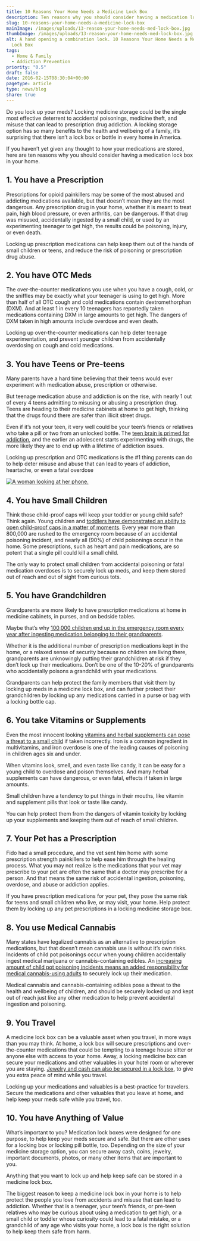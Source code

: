 ```yaml
---
title: 10 Reasons Your Home Needs a Medicine Lock Box
description: Ten reasons why you should consider having a medication lock box in your home.
slug: 10-reasons-your-home-needs-a-medicine-lock-box
mainImage: /images/uploads/13-reason-your-home-needs-med-lock-box.jpg
thumbImage: /images/uploads/13-reason-your-home-needs-med-lock-box.jpg
alt: A hand opening a combination lock. 10 Reasons Your Home Needs a Medicine
  Lock Box
tags:
  - Home & Family
  - Addiction Prevention
priority: "0.5"
draft: false
date: 2016-02-15T08:30:04+00:00
pagetype: article
type: news/blog
share: true
---
```

Do you lock up your meds? Locking medicine storage could be the single most effective deterrent to accidental poisonings, medicine theft, and misuse that can lead to prescription drug addiction. A locking storage option has so many benefits to the health and wellbeing of a family, it’s surprising that there isn’t a lock box or bottle in every home in America.

If you haven’t yet given any thought to how your medications are stored, here are ten reasons why you should consider having a medication lock box in your home.

## 1. You have a Prescription

Prescriptions for opioid painkillers may be some of the most abused and addicting medications available, but that doesn’t mean they are the most dangerous. Any prescription drug in your home, whether it is meant to treat pain, high blood pressure, or even arthritis, can be dangerous. If that drug was misused, accidentally ingested by a small child, or used by an experimenting teenager to get high, the results could be poisoning, injury, or even death.

Locking up prescription medications can help keep them out of the hands of small children or teens, and reduce the risk of poisoning or prescription drug abuse.

## 2. You have OTC Meds

The over-the-counter medications you use when you have a cough, cold, or the sniffles may be exactly what your teenager is using to get high. More than half of all OTC cough and cold medications contain dextromethorphan (DXM). And at least 1 in every 10 teenagers has reportedly taken medications containing DXM in large amounts to get high. The dangers of DXM taken in high amounts include overdose and even death.

Locking up over-the-counter medications can help deter teenage experimentation, and prevent younger children from accidentally overdosing on cough and cold medications.

## 3. You have Teens or Pre-teens

Many parents have a hard time believing that their teens would ever experiment with medication abuse, prescription or otherwise.

But teenage medication abuse and addiction is on the rise, with nearly 1 out of every 4 teens admitting to misusing or abusing a prescription drug. Teens are heading to their medicine cabinets at home to get high, thinking that the drugs found there are safer than illicit street drugs.

Even if it’s not your teen, it very well could be your teen’s friends or relatives who take a pill or two from an unlocked bottle. The [teen brain is primed for addiction](http://blog.saferlockrx.com/blog/the-teen-brain-primed-for-addiction), and the earlier an adolescent starts experimenting with drugs, the more likely they are to end up with a lifetime of addiction issues.

Locking up prescription and OTC medications is the #1 thing parents can do to help deter misuse and abuse that can lead to years of addiction, heartache, or even a fatal overdose

[![A woman looking at her phone.](/images/uploads/rxguardian-well-rx-graphic.jpg "Save up to 80 percent on prescription drugs.")](https://www.wellrx.com/rx-discount-card/enroll/?invitecode=SaferLock%20&utm_source=SaferLock%20&utm_medium=affiliate&utm_campaign=%3cblogs%3E "WellRx Link")

## 4. You have Small Children

Think those child-proof caps will keep your toddler or young child safe? Think again. Young children and [toddlers have demonstrated an ability to open child-proof caps in a matter of moments](/news/blog/childproof-caps-vs-combination-locking-caps-whats-the-difference). Every year more than 800,000 are rushed to the emergency room because of an accidental poisoning incident, and nearly all (90%) of child poisonings occur in the home. Some prescriptions, such as heart and pain medications, are so potent that a single pill could kill a small child.

The only way to protect small children from accidental poisoning or fatal medication overdoses is to securely lock up meds, and keep them stored out of reach and out of sight from curious tots.

## 5. You have Grandchildren

Grandparents are more likely to have prescription medications at home in medicine cabinets, in purses, and on bedside tables.

Maybe that’s why [100,000 children end up in the emergency room every year after ingesting medication belonging to their grandparents](https://keepyourchildsafe.org/child-safety-book/child-poisoning-facts-and-statistics.html).

Whether it is the additional number of prescription medications kept in the home, or a relaxed sense of security because no children are living there, grandparents are unknowingly putting their grandchildren at risk if they don’t lock up their medications. Don’t be one of the 10-20% of grandparents who accidentally poisons a grandchild with your medications.

Grandparents can help protect the family members that visit them by locking up meds in a medicine lock box, and can further protect their grandchildren by locking up any medications carried in a purse or bag with a locking bottle cap.

## 6. You take Vitamins or Supplements

Even the most innocent looking [vitamins and herbal supplements can pose a threat to a small child](/news/blog/10-innocent-supplements-that-could-poison-your-child) if taken incorrectly. Iron is a common ingredient in multivitamins, and iron overdose is one of the leading causes of poisoning in children ages six and under.

When vitamins look, smell, and even taste like candy, it can be easy for a young child to overdose and poison themselves. And many herbal supplements can have dangerous, or even fatal, effects if taken in large amounts.

Small children have a tendency to put things in their mouths, like vitamin and supplement pills that look or taste like candy.

You can help protect them from the dangers of vitamin toxicity by locking up your supplements and keeping them out of reach of small children.

## 7. Your Pet has a Prescription

Fido had a small procedure, and the vet sent him home with some prescription strength painkillers to help ease him through the healing process. What you may not realize is the medications that your vet may prescribe to your pet are often the same that a doctor may prescribe for a person. And that means the same risk of accidental ingestion, poisoning, overdose, and abuse or addiction applies.

If you have prescription medications for your pet, they pose the same risk for teens and small children who live, or may visit, your home. Help protect them by locking up any pet prescriptions in a locking medicine storage box.

## 8. You use Medical Cannabis

Many states have legalized cannabis as an alternative to prescription medications, but that doesn’t mean cannabis use is without it’s own risks. Incidents of child pot poisonings occur when young children accidentally ingest medical marijuana or cannabis-containing edibles. An [increasing amount of child pot poisoning incidents means an added responsibility for medical cannabis-using adults](/news/blog/what-parents-who-smoke-marijuana-should-know) to securely lock up their medication.

Medical cannabis and cannabis-containing edibles pose a threat to the health and wellbeing of children, and should be securely locked up and kept out of reach just like any other medication to help prevent accidental ingestion and poisoning.

## 9. You Travel

A medicine lock box can be a valuable asset when you travel, in more ways than you may think. At home, a lock box will secure prescriptions and over-the-counter medications that could be tempting to a teenage house sitter or anyone else with access to your home. Away, a locking medicine box can secure your medications and other valuables in your hotel room or wherever you are staying. [Jewelry and cash can also be secured in a lock box](/news/blog/10-unorthodox-uses-for-a-locking-bottle-cap), to give you extra peace of mind while you travel.

Locking up your medications and valuables is a best-practice for travelers. Secure the medications and other valuables that you leave at home, and help keep your meds safe while you travel, too.

## 10. You have Anything of Value

What’s important to you? Medication lock boxes were designed for one purpose, to help keep your meds secure and safe. But there are other uses for a locking box or locking pill bottle, too. Depending on the size of your medicine storage option, you can secure away cash, coins, jewelry, important documents, photos, or many other items that are important to you.

Anything that you want to lock up and help keep safe can be stored in a medicine lock box.

The biggest reason to keep a medicine lock box in your home is to help protect the people you love from accidents and misuse that can lead to addiction. Whether that is a teenager, your teen’s friends, or pre-teen relatives who may be curious about using a medication to get high, or a small child or toddler whose curiosity could lead to a fatal mistake, or a grandchild of any age who visits your home, a lock box is the right solution to help keep them safe from harm.